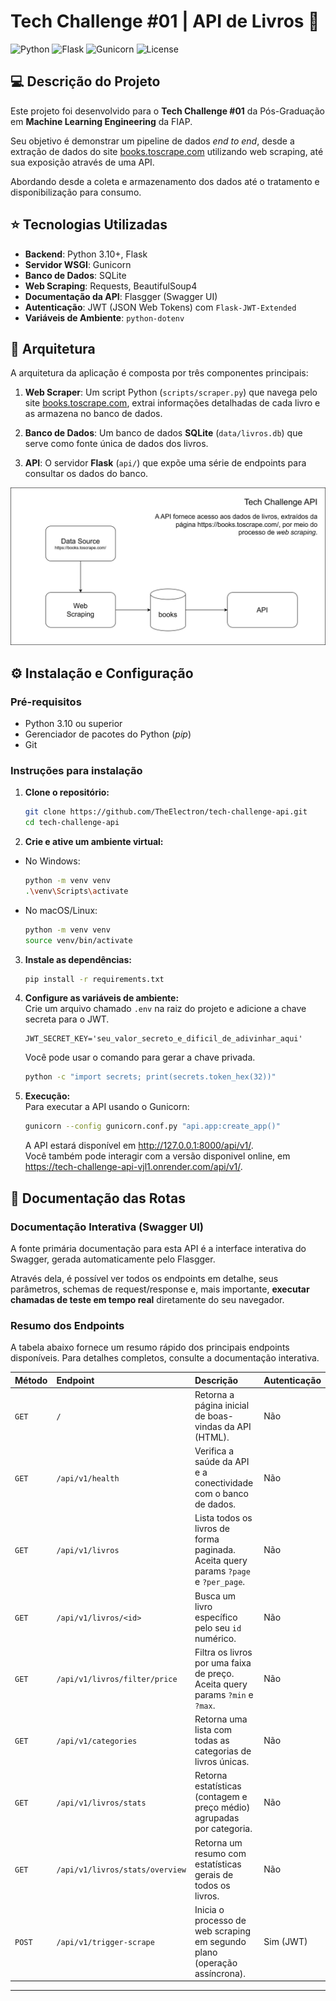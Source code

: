 # Tech Challenge #01 |  API de Livros 📖

![Python](https://img.shields.io/badge/python-3.10+-blue.svg)
![Flask](https://img.shields.io/badge/flask-2.x-black.svg)
![Gunicorn](https://img.shields.io/badge/gunicorn-21.x-green.svg)
![License](https://img.shields.io/badge/license-MIT-lightgrey.svg)

## 💻 Descrição do Projeto

Este projeto foi desenvolvido para o **Tech Challenge #01** da Pós-Graduação em  **Machine Learning Engineering** da FIAP.

Seu objetivo é demonstrar um pipeline de dados *end to end*, desde a extração de dados do site [books.toscrape.com](http://books.toscrape.com/) utilizando web scraping, até sua exposição através de uma API.  

Abordando desde a coleta e armazenamento dos dados até o tratamento e disponibilização para consumo.

## ⭐ Tecnologias Utilizadas
* **Backend**: Python 3.10+, Flask
* **Servidor WSGI**: Gunicorn
* **Banco de Dados**: SQLite
* **Web Scraping**: Requests, BeautifulSoup4
* **Documentação da API**: Flasgger (Swagger UI)
* **Autenticação**: JWT (JSON Web Tokens) com `Flask-JWT-Extended`
* **Variáveis de Ambiente**: `python-dotenv`

## 🏢 Arquitetura

A arquitetura da aplicação é composta por três componentes principais:
1.  **Web Scraper**: Um script Python (`scripts/scraper.py`) que navega pelo site [books.toscrape.com](http://books.toscrape.com/), extrai informações detalhadas de cada livro e as armazena no banco de dados.

2.  **Banco de Dados**: Um banco de dados **SQLite** (`data/livros.db`) que serve como fonte única de dados dos livros.

3.  **API**: O servidor **Flask** (`api/`) que expõe uma série de endpoints para consultar os dados do banco.

![Nome da imagem](tech.svg)

## ⚙️ Instalação e Configuração

### Pré-requisitos
* Python 3.10 ou superior
* Gerenciador de pacotes do Python (*pip*)
* Git

### Instruções para instalação

1.  **Clone o repositório:**
    ```bash
    git clone https://github.com/TheElectron/tech-challenge-api.git
    cd tech-challenge-api
    ```

2.  **Crie e ative um ambiente virtual:**  
* No Windows:  
    ```bash
    python -m venv venv
    .\venv\Scripts\activate
    ```

* No macOS/Linux:
    ```bash
    python -m venv venv
    source venv/bin/activate
    ``` 
    

3.  **Instale as dependências:**
    ```bash
    pip install -r requirements.txt
    ```

4.  **Configure as variáveis de ambiente:**  
    Crie um arquivo chamado `.env` na raiz do projeto e adicione a chave secreta para o JWT.
    ```
    JWT_SECRET_KEY='seu_valor_secreto_e_dificil_de_adivinhar_aqui'
    ```

    Você pode usar o comando para gerar a chave privada.
    ```bash
    python -c "import secrets; print(secrets.token_hex(32))"
    ```

5. **Execução:**  
    Para executar a API usando o Gunicorn:
    ```bash
    gunicorn --config gunicorn.conf.py "api.app:create_app()"
    ```

    A API estará disponível em http://127.0.0.1:8000/api/v1/.  
    Você também pode interagir com a versão disponivel online,
    em https://tech-challenge-api-vjl1.onrender.com/api/v1/.

## 📖 Documentação das Rotas

### Documentação Interativa (Swagger UI)

A fonte primária documentação para esta API é a interface interativa do Swagger, gerada automaticamente pelo Flasgger. 

Através dela, é possível ver todos os endpoints em detalhe, seus parâmetros, schemas de request/response e, mais importante, **executar chamadas de teste em tempo real** diretamente do seu navegador.

### Resumo dos Endpoints

A tabela abaixo fornece um resumo rápido dos principais endpoints disponíveis. Para detalhes completos, consulte a documentação interativa.

| Método | Endpoint | Descrição | Autenticação |
| :--- | :--- | :--- | :--- |
| `GET` | `/` | Retorna a página inicial de boas-vindas da API (HTML). | Não |
| `GET` | `/api/v1/health` | Verifica a saúde da API e a conectividade com o banco de dados. | Não |
| `GET` | `/api/v1/livros` | Lista todos os livros de forma paginada. Aceita query params `?page` e `?per_page`. | Não |
| `GET` | `/api/v1/livros/<id>` | Busca um livro específico pelo seu `id` numérico. | Não |
| `GET` | `/api/v1/livros/filter/price` | Filtra os livros por uma faixa de preço. Aceita query params `?min` e `?max`. | Não |
| `GET` | `/api/v1/categories` | Retorna uma lista com todas as categorias de livros únicas. | Não |
| `GET` | `/api/v1/livros/stats` | Retorna estatísticas (contagem e preço médio) agrupadas por categoria. | Não |
| `GET` | `/api/v1/livros/stats/overview` | Retorna um resumo com estatísticas gerais de todos os livros. | Não |
| `POST` | `/api/v1/trigger-scrape` | Inicia o processo de web scraping em segundo plano (operação assíncrona). | Sim (JWT) |
---
